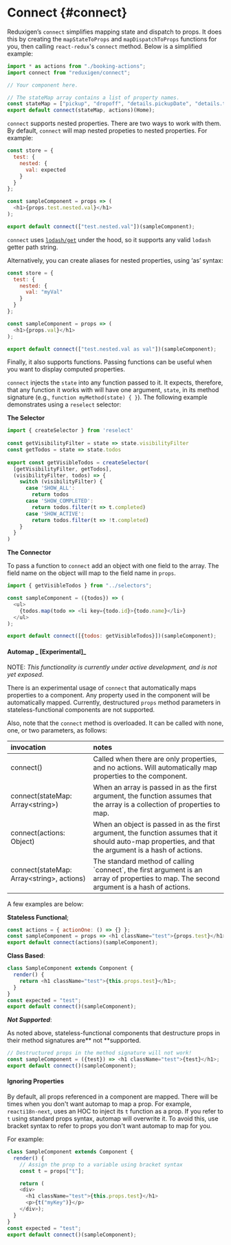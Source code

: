 # Connect {#connect}

Reduxigen’s `connect` simplifies mapping state and dispatch to props. It does this by creating the `mapStateToProps` and `mapDispatchToProps` functions for you, then calling `react-redux`'s `connect` method. Below is a simplified example:

```js
import * as actions from "./booking-actions";
import connect from "reduxigen/connect";

// Your component here.

// The stateMap array contains a list of property names.
const stateMap = ["pickup", "dropoff", "details.pickupDate", "details.time", "cars", "cars_loading"];
export default connect(stateMap, actions)(Home);
```

`connect` supports nested properties. There are two ways to work with them. By default, `connect` will map nested propeties to nested properties. For example:

```js
const store = {
  test: {
    nested: {
      val: expected
    }
  }
};

const sampleComponent = props => (
  <h1>{props.test.nested.val}</h1>
);

export default connect(["test.nested.val"])(sampleComponent);
```

`connect` uses [`lodash/get`](https://lodash.com/docs/4.17.5#get) under the hood, so it supports any valid `lodash` getter path string.

Alternatively, you can create aliases for nested properties, using ‘as’ syntax:

```js
const store = {
  test: {
    nested: {
      val: "myVal"
    }
  }
};

const sampleComponent = props => (
  <h1>{props.val}</h1>
);

export default connect(["test.nested.val as val"])(sampleComponent);
```

Finally, it also supports functions. Passing functions can be useful when you want to display computed properties.

`connect` injects the `state` into any function passed to it. It expects, therefore, that any function it works with will have one argument, `state`, in its method signature \(e.g., `function myMethod(state) { }`\). The following example demonstrates using a `reselect` selector:

**The Selector**

```js
import { createSelector } from 'reselect'
​
const getVisibilityFilter = state => state.visibilityFilter
const getTodos = state => state.todos
​
export const getVisibleTodos = createSelector(
  [getVisibilityFilter, getTodos],
  (visibilityFilter, todos) => {
    switch (visibilityFilter) {
      case 'SHOW_ALL':
        return todos
      case 'SHOW_COMPLETED':
        return todos.filter(t => t.completed)
      case 'SHOW_ACTIVE':
        return todos.filter(t => !t.completed)
    }
  }
)
```

**The Connector**

To pass a function to `connect` add an object with one field to the array. The field name on the object will map to the field name in `props`.

```js
import { getVisibleTodos } from "../selectors";

const sampleComponent = ({todos}) => (
  <ul>
    {todos.map(todo => <li key={todo.id}>{todo.name}</li>}
  </ul>
);

export default connect([{todos: getVisibleTodos}])(sampleComponent);
```

#### Automap _ \[Experimental\]_

NOTE: _This functionality is currently under active development, and is not yet exposed_.

There is an experimental usage of `connect` that automatically maps properties to a component. Any property used in the component will be automatically mapped. Currently, destructured `props` method parameters in stateless-functional components are not supported.

Also, note that the `connect` method is overloaded. It can be called with none, one, or two parameters, as follows:

| invocation | notes |
| :--- | :--- |
| connect\(\) | Called when there are only properties, and no actions. Will automatically map properties to the component. |
| connect\(stateMap: Array&lt;string&gt;\) | When an array is passed in as the first argument, the function assumes that the array is a collection of properties to map. |
| connect\(actions: Object\) | When an object is passed in as the first argument, the function assumes that it should auto-map properties, and that the argument is a hash of actions. |
| connect\(stateMap: Array&lt;string&gt;, actions\) | The standard method of calling \`connect\`, the first argument is an array of properties to map. The second argument is a hash of actions. |

A few examples are below:

**Stateless Functional**;

```js
const actions = { actionOne: () => {} };
const sampleComponent = props => <h1 className="test">{props.test}</h1>;
export default connect(actions)(sampleComponent);
```

**Class Based**:

```js
class SampleComponent extends Component {
  render() {
    return <h1 className="test">{this.props.test}</h1>;
  }
}
const expected = "test";
export default connect()(sampleComponent);
```

_**Not Supported**_:

As noted above, stateless-functional components that destructure props in their method signatures are** not **supported.

```js
// Destructured props in the method signature will not work!
const sampleComponent = ({test}) => <h1 className="test">{test}</h1>;
export default connect()(sampleComponent);
```

#### Ignoring Properties

By default, all props referenced in a component are mapped. There will be times when you don't want automap to map a prop. For example, `reacti18n-next`, uses an HOC to inject its `t` function as a prop. If you refer to `t` using standard props syntax, automap will overwrite it. To avoid this, use bracket syntax to refer to props you don't want automap to map for you.

For example:

```js
class SampleComponent extends Component {
  render() {
    // Assign the prop to a variable using bracket syntax
    const t = props["t"];

    return (
    <div>
      <h1 className="test">{this.props.test}</h1>
      <p>{t("myKey")}</p>
    </div>);
  }
}
const expected = "test";
export default connect()(sampleComponent);
```



